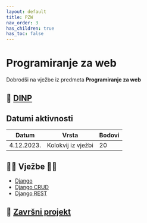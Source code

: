 ```yaml
---
layout: default
title: PZW
nav_order: 3
has_children: true
has_toc: false
---
```


# Programiranje za web

Dobrodši na vježbe iz predmeta **Programiranje za web**

## 📅 [DINP](https://moodle.srce.hr/2023-2024/pluginfile.php/8912464/mod_resource/content/0/DINP_FIDIT_2023_2024_PW.pdf)

## Datumi aktivnosti

| Datum | Vrsta | Bodovi |
| ----- | ----- | --------|
| 4.12.2023. | Kolokvij iz vježbi | 20 |

## 👨‍💻 Vježbe 👨‍🏫

- [Django](https://gaseri.org/hr/nastava/materijali/python-modul-django/)
- [Django CRUD](../crud)
- [Django REST](https://gaseri.org/hr/nastava/materijali/python-modul-django-rest-framework/)

## 🚀 [Završni projekt](../pzw-projekt)

